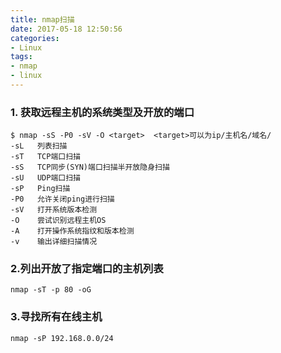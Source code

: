 ```yaml
---
title: nmap扫描
date: 2017-05-18 12:50:56
categories:
- Linux
tags:
- nmap
- linux
---
```


<!-- more -->

### 1. 获取远程主机的系统类型及开放的端口

```shell
$ nmap -sS -P0 -sV -O <target>	<target>可以为ip/主机名/域名/
-sL   列表扫描
-sT   TCP端口扫描
-sS   TCP同步(SYN)端口扫描半开放隐身扫描
-sU   UDP端口扫描
-sP   Ping扫描
-P0   允许关闭ping进行扫描
-sV   打开系统版本检测
-O    尝试识别远程主机OS
-A    打开操作系统指纹和版本检测
-v    输出详细扫描情况
```

### 2.列出开放了指定端口的主机列表

```shell
nmap -sT -p 80 -oG
```

### 3.寻找所有在线主机

```shell
nmap -sP 192.168.0.0/24
```

